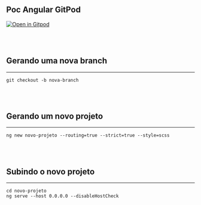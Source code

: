 ## Poc Angular GitPod

[![Open in Gitpod][open-gitpod-img]][open-gitpod-url]

<br>
<br>

## Gerando uma nova branch
---

```
git checkout -b nova-branch
```

<br>
<br>

## Gerando um novo projeto
---

```
ng new novo-projeto --routing=true --strict=true --style=scss
```

<br>
<br>

## Subindo o novo projeto
---

```
cd novo-projeto
ng serve --host 0.0.0.0 --disableHostCheck
```

[open-gitpod-img]: https://gitpod.io/button/open-in-gitpod.svg
[open-gitpod-url]: https://www.gitpod.io/#https://github.com/martins86/poc-angular-gitpod
